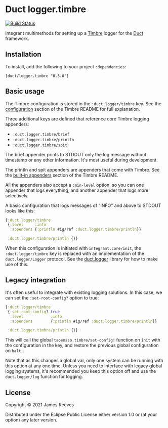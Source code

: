 # Duct logger.timbre

[![Build Status](https://travis-ci.org/duct-framework/logger.timbre.svg?branch=master)](https://travis-ci.org/duct-framework/logger.timbre)

Integrant multimethods for setting up a [Timbre][] logger for the
[Duct][] framework.

[timbre]: https://github.com/ptaoussanis/timbre
[duct]: https://github.com/duct-framework/duct

## Installation

To install, add the following to your project `:dependencies`:

    [duct/logger.timbre "0.5.0"]

## Basic usage

The Timbre configuration is stored in the `:duct.logger/timbre`
key. See the [configuration][] section of the Timbre README for full
explanation.

Three additional keys are defined that reference core Timbre logging
appenders:

* `:duct.logger.timbre/brief`
* `:duct.logger.timbre/println`
* `:duct.logger.timbre/spit`

The brief appender prints to STDOUT only the log message without
timestamp or any other information. It's most useful during
development.

The println and spit appenders are appenders that come with Timbre.
See the [built-in appenders][] section of the Timbre README.

All the appenders also accept a `:min-level` option, so you can one
appender that logs everything, and another appender that logs more
selectively.

A basic configuration that logs messages of "INFO" and above to STDOUT
looks like this:

```clojure
{:duct.logger/timbre
 {:level     :info
  :appenders {:println #ig/ref :duct.logger.timbre/println}}

 :duct.logger.timbre/println {}}
```

When this configuration is initiated with `integrant.core/init`, the
`:duct.logger/timbre` key is replaced with an implementation of the
`duct.logger/Logger` protocol. See the [duct.logger][] library for how
to make use of this.

[configuration]: https://github.com/ptaoussanis/timbre/blob/master/README.md#configuration
[built-in appenders]: https://github.com/ptaoussanis/timbre/blob/master/README.md#built-in-appenders
[duct.logger]: https://github.com/duct-framework/logger

## Legacy integration

It's often useful to integrate with existing logging solutions. In
this case, we can set the `:set-root-config?` option to true:

```clojure
{:duct.logger/timbre
 {:set-root-config? true
  :level            :info
  :appenders        {:println #ig/ref :duct.logger.timbre/println}}

 :duct.logger.timbre/println {}}
```

This will call the global `taoensso.timbre/set-config!` function on
`init` with the configuration in the key, and restore the previous
global configuration on `halt!`.

Note that as this changes a global var, only one system can be running
with this option at any one time. Unless you need to interface with
legacy global logging systems, it's recommended you keep this option
off and use the `duct.logger/log` function for logging.

## License

Copyright © 2021 James Reeves

Distributed under the Eclipse Public License either version 1.0 or (at
your option) any later version.
